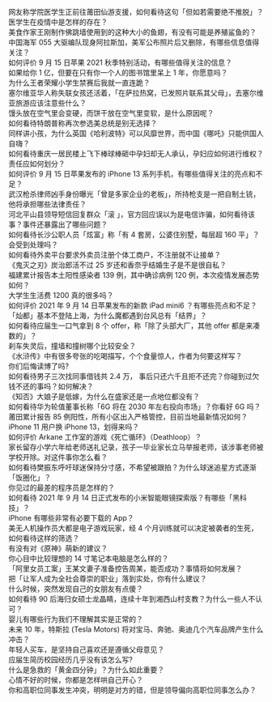 网友称学院医学生正前往莆田仙游支援，如何看待这句「但如若需要绝不推脱」？医学生在疫情中是怎样的存在？  
美食作家王刚制作佛跳墙使用到的这种大小的鱼翅，有没有可能是养殖鲨鱼的？  
中国海军 055 大驱编队现身阿拉斯加，美军公布照片后又删除，有哪些信息值得关注？  
如何评价 9 月 15 日苹果 2021 秋季特别活动，有哪些值得关注的信息？  
如果给你 1 亿，但要在只有你一个人的图书馆里呆上 1 年，你愿意吗？  
为什么王者荣耀小学生禁赛后我就一直连跪？  
塞尔维亚华人称失联女孩还活着，「在萨拉热窝，已发照片联系其父母」，去塞尔维亚旅游应该注意些什么？  
馒头放在空气里会变硬，而饼干放在空气里变软，是什么原因呢？  
如何看待特朗普称再次参选美总统是别无选择？  
同样讲小孩，为什么英国《哈利波特》可以风靡世界，而中国《哪吒》只能供国人自嗨？  
如何看待重庆一居民楼上飞下棒球棒砸中孕妇却无人承认，孕妇应如何进行维权？责任应如何划分？  
如何评价 9 月 15 日苹果发布的 iPhone 13 系列手机，有哪些值得关注的亮点和不足？  
武汉枪杀律师凶手身份曝光「曾是多家企业的老板」，所持枪支是一把自制土铳，他将承担哪些法律责任？  
河北平山县领导短信回复群众「滚 」，官方回应误以为是电信诈骗，如何看待该事？事件还暴露出了哪些问题？  
如何看待长沙公职人员「炫富」称「有 4 套房，公婆住别墅，每层超 160 平」？会受到处理吗？  
如何看待外卖平台要求外卖员注册个体工商户，不注册就不让接单？  
《鬼灭之刃》炭治郎活不过 25 岁还和香奈乎结婚生子是不是很自私？  
福建累计报告本土阳性感染者 139 例，其中确诊病例 120 例，本次疫情发展态势如何？  
大学生生活费 1200 真的很多吗？  
如何评价 2021 年 9 月 14 日苹果发布的新款 iPad mini6 ？有哪些亮点和不足？  
「灿都」基本不登陆上海，为什么魔都遇到台风总有「结界」？  
如何看待应届生一口气拿到 8 个 offer，称「除了头部大厂，其他 offer 都是来凑数的」？  
刹车失灵后，撞墙和撞树哪个比较安全？  
《水浒传》中有很多夸张的吃喝描写，个个食量惊人，作者为何要这样写？  
你们后悔读博了吗?  
如何看待男子三次找同事借钱共 2.4 万， 事后只还六千且拒不还完？你碰到过欠钱不还的事吗？如何解决？  
《知否》大娘子是低嫁，为什么在盛家还是一点地位都没有？  
如何看待华为轮值董事长称「6G 将在 2030 年左右投向市场」？你看好 6G 吗？  
莆田累计报告 85 例阳性，所有小区出入严格管控，目前当地最新情况如何？  
iPhone 11 用户换 iPhone 13，划得来吗？  
如何评价 Arkane 工作室的游戏《死亡循环》（Deathloop）？  
家长留存小学六年给老师送礼记录，孩子一毕业家长立马举报老师，该涉事老师被学校开除。对这件事你怎么看？  
如何看待樊振东呼吁球迷保持分寸感，不希望被跟拍？为什么球迷追星方式逐渐「饭圈化」？  
你见过的最差的程序员是怎样的？  
如何看待 2021 年 9 月 14 日正式发布的小米智能眼镜探索版？有哪些「黑科技」？  
iPhone 有哪些非常有必要下载的 App？  
美无人机操作员大都是电子游戏玩家，经 4 个月训练就可以决定被袭者的生死，如何看待这样的筛选？  
有没有对《原神》萌新的建议？  
你心目中比较理想的 14 寸笔记本电脑是怎么样的？  
「阿里女员工案」王某文妻子准备控告周某，能否成功？事情将如何发展？  
把「让军人成为全社会尊崇的职业」落到实处，你有什么建议？  
什么时候，突然发现自己的女朋友有点傻？  
如何看待 90 后海归女硕士龙晶睛，连续十年到湘西山村支教？为什么一些人不认可？  
婴儿有哪些行为我们不理解其实是正常的？  
未来 10 年，特斯拉 (Tesla Motors) 将对宝马、奔驰、奥迪几个汽车品牌产生什么冲击？  
年轻人买车，是坚持自己喜欢还是遵循父母意见？  
应届生简历校园经历几乎没有该怎么写?  
什么是急救的「黄金四分钟」？为什么如此重要？  
心情不好的时候，你都是怎样哄自己开心？  
你和高职位同事发生冲突，明明是对方的错，但是领导偏向高职位同事怎么办？  
